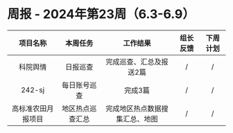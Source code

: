 
# 周报 - 2024年第23周（6.3-6.9）


|  项目名称  | 本周任务 | 工作结果 | 组长反馈 |  下周计划| 
|:----------:|:--------:|:--------:|:--------:|:--------:|
| 科院舆情  | 日报巡查 |完成巡查、汇总及报送2篇 |   /   |     / |
|  242-sj    | 每日账号巡查 |完成3篇  |   /   |     / |
| 高标准农田月报项目 |地区热点巡查汇总|完成地区热点数据搜集汇总、地图  |   /   |     / |